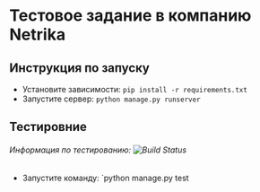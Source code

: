 # **Тестовое задание в компанию Netrika**

## Инструкция по запуску
* Установите зависимости: `pip install -r requirements.txt`
* Запустите сервер: `python manage.py runserver`


## Тестировние
###### Информация по тестированию: ![Build Status](https://github.com/tikhonov1994/netrika_test/actions/workflows/main.yml/badge.svg)
* Запустите команду: `python manage.py test
